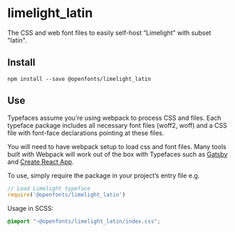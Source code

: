 
# limelight_latin

The CSS and web font files to easily self-host “Limelight” with subset "latin".

## Install

`npm install --save @openfonts/limelight_latin`

## Use

Typefaces assume you’re using webpack to process CSS and files. Each typeface
package includes all necessary font files (woff2, woff) and a CSS file with
font-face declarations pointing at these files.

You will need to have webpack setup to load css and font files. Many tools built
with Webpack will work out of the box with Typefaces such as [Gatsby](https://github.com/gatsbyjs/gatsby)
and [Create React App](https://github.com/facebookincubator/create-react-app).

To use, simply require the package in your project’s entry file e.g.

```javascript
// Load Limelight typeface
require('@openfonts/limelight_latin')
```

Usage in SCSS:
```scss
@import "~@openfonts/limelight_latin/index.css";
```
